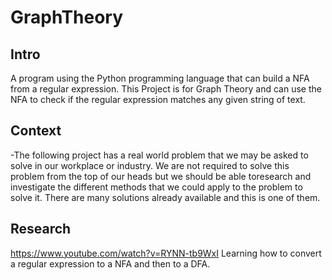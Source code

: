 # GraphTheory

Intro
--------------------------------------------------------------------------------------------------------------------
A program using the Python programming language that can build a NFA from a regular expression. This Project is for Graph Theory and can use the NFA to check if the regular expression matches any given string of text.

Context
--------------------------------------------------------------------------------------------------------
-The following project has a real world problem that we may be asked to solve in our workplace or
industry. We are not required to solve this problem from the top of our heads but we should be able toresearch and investigate the different methods that we could apply to the problem to solve it. There are many solutions already available and this is one of them.

Research
-----------------------------------------------------------------------------------------------------------

https://www.youtube.com/watch?v=RYNN-tb9WxI
Learning how to convert a regular expression to a NFA and then to a DFA.
